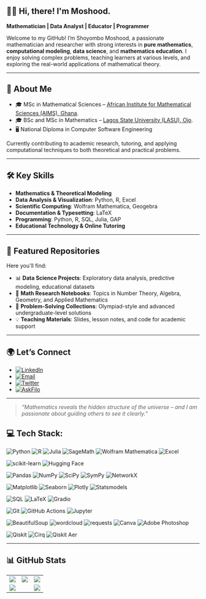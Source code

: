 ## 👨‍🏫 Hi, there! I'm Moshood.
**Mathematician | Data Analyst | Educator | Programmer**

<!-- <img width="30%" align="right" alt="Github" src="https://github.com/fra-majawa/fra-majawa/blob/main/97525-code-dark.gif"/> -->

Welcome to my GitHub! I’m Shoyombo Moshood, a passionate mathematician and researcher with strong interests in **pure mathematics**, **computational modeling**, **data science**, and **mathematics education**. I enjoy solving complex problems, teaching learners at various levels, and exploring the real-world applications of mathematical theory.

---

## 🔬 About Me

- 🎓 MSc in Mathematical Sciences – [African Institute for Mathematical Sciences (AIMS), Ghana](https://aims.edu.gh/).
- 🎓 BSc and MSc in Mathematics – [Lagos State University (LASU), Ojo](https://lasu.edu.ng/home/).
- 🖥️ National Diploma in Computer Software Engineering  

Currently contributing to academic research, tutoring, and applying computational techniques to both theoretical and practical problems.

---

## 🛠️ Key Skills

- **Mathematics & Theoretical Modeling**  
- **Data Analysis & Visualization**: Python, R, Excel  
- **Scientific Computing**: Wolfram Mathematica, Geogebra  
- **Documentation & Typesetting**: LaTeX  
- **Programming**: Python, R, SQL, Julia, GAP  
- **Educational Technology & Online Tutoring**  

---

## 📁 Featured Repositories

Here you'll find:

- 📊 **Data Science Projects**: Exploratory data analysis, predictive modeling, educational datasets  
- 📐 **Math Research Notebooks**: Topics in Number Theory, Algebra, Geometry, and Applied Mathematics  
- 🧮 **Problem-Solving Collections**: Olympiad-style and advanced undergraduate-level solutions  
- 💡 **Teaching Materials**: Slides, lesson notes, and code for academic support  

---

## 🌍 Let’s Connect

- <a href="https://www.linkedin.com/in/shoyombo-moshood-582003126" target="_blank">
  <img alt="LinkedIn" src="https://img.shields.io/badge/LinkedIn-blue?logo=linkedin&logoColor=white"> </a>
- <a href="mailto:shoyombomoshood1@gmail.com">
  <img alt="Email" src="https://img.shields.io/badge/Email-D14836?logo=gmail&logoColor=white"> </a>
- <a href="https://twitter.com/horlar_1st" target="_blank">
  <img alt="Twitter" src="https://img.shields.io/badge/Twitter-1DA1F2?logo=twitter&logoColor=white"> </a>
- <a href="https://askfilo.com/online-tutor/shoyombo-moshood-6476476" target="_blank">
  <img alt="AskFilo" src="https://img.shields.io/badge/AskFilo-Tutor_Profile-orange?logo=bookstack&logoColor=white"> </a>
<!-- 🐦 [Twitter](https://twitter.com/horlar_1st)
- 📚 [AskFilo Tutor Profile](https://askfilo.com/online-tutor/shoyombo-moshood-6476476) -->

---

> *“Mathematics reveals the hidden structure of the universe – and I am passionate about guiding others to see it clearly.”*



## 💻 Tech Stack:

![Python](https://img.shields.io/badge/python-3670A0?style=for-the-badge&logo=python&logoColor=ffdd54)
![R](https://img.shields.io/badge/R-276DC3?style=for-the-badge&logo=r&logoColor=white)
![Julia](https://img.shields.io/badge/Julia-9558B2?style=for-the-badge&logo=julia&logoColor=white)
![SageMath](https://img.shields.io/badge/SageMath-%231A5ACC.svg?style=for-the-badge&logoColor=white)
![Wolfram Mathematica](https://img.shields.io/badge/Wolfram_Mathematica-%23DD1100.svg?style=for-the-badge&logo=wolfram&logoColor=white)
![Excel](https://img.shields.io/badge/Excel-%23217346.svg?style=for-the-badge&logo=microsoft-excel&logoColor=white)

![scikit-learn](https://img.shields.io/badge/scikit--learn-%23F7931E.svg?style=for-the-badge&logo=scikit-learn&logoColor=white)
![Hugging Face](https://img.shields.io/badge/HuggingFace-FFD21F?style=for-the-badge&logo=huggingface&logoColor=black)

![Pandas](https://img.shields.io/badge/pandas-%23150458.svg?style=for-the-badge&logo=pandas&logoColor=white)
![NumPy](https://img.shields.io/badge/NumPy-013243?style=for-the-badge&logo=numpy&logoColor=white)
![SciPy](https://img.shields.io/badge/SciPy-8CAAE6?style=for-the-badge&logo=scipy&logoColor=white)
![SymPy](https://img.shields.io/badge/SymPy-3776AB?style=for-the-badge&logo=sympy&logoColor=white)
![NetworkX](https://img.shields.io/badge/NetworkX-v2.6.3-blue)

![Matplotlib](https://img.shields.io/badge/Matplotlib-%23ffffff.svg?style=for-the-badge&logo=Matplotlib&logoColor=black)
![Seaborn](https://img.shields.io/badge/Seaborn-2E3B4E?style=for-the-badge&logo=python&logoColor=white)
![Plotly](https://img.shields.io/badge/Plotly-%233F4F75.svg?style=for-the-badge&logo=plotly&logoColor=white)
![Statsmodels](https://img.shields.io/badge/Statsmodels-4B8BBE?style=for-the-badge&logo=python&logoColor=white)

![SQL](https://img.shields.io/badge/sql-%23007ACC.svg?style=for-the-badge&logo=sqlite&logoColor=white)
![LaTeX](https://img.shields.io/badge/LaTeX-008080?style=for-the-badge&logo=latex&logoColor=white)
![Gradio](https://img.shields.io/badge/Gradio-%23404eed.svg?style=for-the-badge&logo=gradio&logoColor=white)

![Git](https://img.shields.io/badge/git-%23F05033.svg?style=for-the-badge&logo=git&logoColor=white)
![GitHub Actions](https://img.shields.io/badge/github%20actions-%232671E5.svg?style=for-the-badge&logo=githubactions&logoColor=white)
![Jupyter](https://img.shields.io/badge/Jupyter-F37626?style=for-the-badge&logo=jupyter&logoColor=white)

![BeautifulSoup](https://img.shields.io/badge/BeautifulSoup-4B8BBE?style=for-the-badge&logo=python&logoColor=white)
![wordcloud](https://img.shields.io/badge/wordcloud-%233776AB.svg?style=for-the-badge&logo=python&logoColor=white)
![requests](https://img.shields.io/badge/requests-%233776AB.svg?style=for-the-badge&logo=python&logoColor=white)
![Canva](https://img.shields.io/badge/Canva-00C4CC?style=for-the-badge&logo=canva&logoColor=white)
![Adobe Photoshop](https://img.shields.io/badge/Photoshop-31A8FF?style=for-the-badge&logo=adobephotoshop&logoColor=white)

![Qiskit](https://img.shields.io/badge/Qiskit-%23007ACC.svg?style=for-the-badge&logo=qiskit&logoColor=white)
![Cirq](https://img.shields.io/badge/Cirq-%23FA5700.svg?style=for-the-badge&logo=cirq&logoColor=white)
![Qiskit Aer](https://img.shields.io/badge/Qiskit_Aer-%23007ACC.svg?style=for-the-badge&logo=quantconnect&logoColor=white)

---

## 📊 GitHub Stats

<table>
  <tr>
    <td>
      <img src="https://github-readme-stats.vercel.app/api?username=Horlar-1st&show_icons=true&theme=dark&hide_border=true&include_all_commits=true&count_private=true" />
    </td>
    <td>
      <img src="https://streak-stats.demolab.com/?user=Horlar-1st&theme=dark&hide_border=true" />
    </td>
    <td>
      <img src="https://github-readme-stats.vercel.app/api/top-langs/?username=Horlar-1st&theme=dark&hide_border=true&layout=donut" />
    </td>
  </tr>
  <tr>
    <td colspan="2">
      <img src="https://github-profile-summary-cards.vercel.app/api/cards/profile-details?username=Horlar-1st&theme=dark" />
    </td>
    <td>
      <img src="https://github-profile-trophy.vercel.app/?username=Horlar-1st&theme=dark&margin-w=10&row=2&column=3" />
    </td>
  </tr>
</table>
